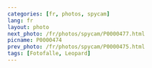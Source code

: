 ```yaml
---
categories: [fr, photos, spycam]
lang: fr
layout: photo
next_photo: /fr/photos/spycam/P0000477.html
picname: P0000474
prev_photo: /fr/photos/spycam/P0000475.html
tags: [Fotofalle, Leopard]
---
```

